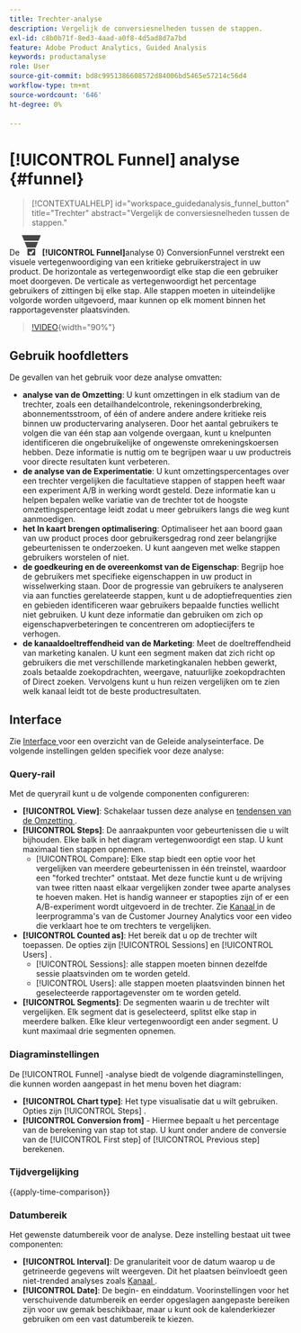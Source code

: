 ```yaml
---
title: Trechter-analyse
description: Vergelijk de conversiesnelheden tussen de stappen.
exl-id: c8b0b71f-8ed3-4aad-a0f8-4d5ad8d7a7bd
feature: Adobe Product Analytics, Guided Analysis
keywords: productanalyse
role: User
source-git-commit: bd8c9951386608572d84006bd5465e57214c56d4
workflow-type: tm+mt
source-wordcount: '646'
ht-degree: 0%

---
```


# [!UICONTROL Funnel] analyse {#funnel}

<!-- markdownlint-disable MD034 -->

>[!CONTEXTUALHELP]
>id="workspace_guidedanalysis_funnel_button"
>title="Trechter"
>abstract="Vergelijk de conversiesnelheden tussen de stappen."

<!-- markdownlint-enable MD034 -->

De ![&#128279;](/help/assets/icons/ConversionFunnel.svg)**[!UICONTROL Funnel]**&#x200B;analyse 0&rbrace; ConversionFunnel verstrekt een visuele vertegenwoordiging van een kritieke gebruikerstraject in uw product.  De horizontale as vertegenwoordigt elke stap die een gebruiker moet doorgeven. De verticale as vertegenwoordigt het percentage gebruikers of zittingen bij elke stap. Alle stappen moeten in uiteindelijke volgorde worden uitgevoerd, maar kunnen op elk moment binnen het rapportagevenster plaatsvinden.

>[!VIDEO](https://video.tv.adobe.com/v/3432444/?quality=12&learn=on&captions=dut){width="90%"}

## Gebruik hoofdletters

De gevallen van het gebruik voor deze analyse omvatten:

* **analyse van de Omzetting**: U kunt omzettingen in elk stadium van de trechter, zoals een detailhandelcontrole, rekeningsonderbreking, abonnementsstroom, of één of andere andere andere kritieke reis binnen uw productervaring analyseren. Door het aantal gebruikers te volgen die van één stap aan volgende overgaan, kunt u knelpunten identificeren die ongebruikelijke of ongewenste omrekeningskoersen hebben. Deze informatie is nuttig om te begrijpen waar u uw productreis voor directe resultaten kunt verbeteren.
* **de analyse van de Experimentatie**: U kunt omzettingspercentages over een trechter vergelijken die facultatieve stappen of stappen heeft waar een experiment A/B in werking wordt gesteld. Deze informatie kan u helpen bepalen welke variatie van de trechter tot de hoogste omzettingspercentage leidt zodat u meer gebruikers langs die weg kunt aanmoedigen.
* **het In kaart brengen optimalisering**: Optimaliseer het aan boord gaan van uw product proces door gebruikersgedrag rond zeer belangrijke gebeurtenissen te onderzoeken. U kunt aangeven met welke stappen gebruikers worstelen of niet.
* **de goedkeuring en de overeenkomst van de Eigenschap**: Begrijp hoe de gebruikers met specifieke eigenschappen in uw product in wisselwerking staan. Door de progressie van gebruikers te analyseren via aan functies gerelateerde stappen, kunt u de adoptiefrequenties zien en gebieden identificeren waar gebruikers bepaalde functies wellicht niet gebruiken. U kunt deze informatie dan gebruiken om zich op eigenschapverbeteringen te concentreren om adoptiecijfers te verhogen.
* **de kanaaldoeltreffendheid van de Marketing**: Meet de doeltreffendheid van marketing kanalen. U kunt een segment maken dat zich richt op gebruikers die met verschillende marketingkanalen hebben gewerkt, zoals betaalde zoekopdrachten, weergave, natuurlijke zoekopdrachten of Direct zoeken. Vervolgens kunt u hun reizen vergelijken om te zien welk kanaal leidt tot de beste productresultaten.

## Interface

Zie [ Interface ](../overview.md#interface) voor een overzicht van de Geleide analyseinterface. De volgende instellingen gelden specifiek voor deze analyse:

### Query-rail

Met de queryrail kunt u de volgende componenten configureren:

* **[!UICONTROL View]**: Schakelaar tussen deze analyse en [ tendensen van de Omzetting ](conversion-trends.md).
* **[!UICONTROL Steps]**: De aanraakpunten voor gebeurtenissen die u wilt bijhouden. Elke balk in het diagram vertegenwoordigt een stap. U kunt maximaal tien stappen opnemen.
   * [!UICONTROL Compare]: Elke stap biedt een optie voor het vergelijken van meerdere gebeurtenissen in één treinstel, waardoor een &quot;forked trechter&quot; ontstaat. Met deze functie kunt u de wrijving van twee ritten naast elkaar vergelijken zonder twee aparte analyses te hoeven maken. Het is handig wanneer er stapopties zijn of er een A/B-experiment wordt uitgevoerd in de trechter. Zie [ Kanaal ](https://experienceleague.adobe.com/nl/docs/customer-journey-analytics-learn/tutorials/guided-analysis/funnel) in de leerprogramma&#39;s van de Customer Journey Analytics voor een video die verklaart hoe te om trechters te vergelijken.
* **[!UICONTROL Counted as]**: Het bereik dat u op de trechter wilt toepassen. De opties zijn [!UICONTROL Sessions] en [!UICONTROL Users] .
   * [!UICONTROL Sessions]: alle stappen moeten binnen dezelfde sessie plaatsvinden om te worden geteld.
   * [!UICONTROL Users]: alle stappen moeten plaatsvinden binnen het geselecteerde rapportagevenster om te worden geteld.
* **[!UICONTROL Segments]**: De segmenten waarin u de trechter wilt vergelijken. Elk segment dat is geselecteerd, splitst elke stap in meerdere balken. Elke kleur vertegenwoordigt een ander segment. U kunt maximaal drie segmenten opnemen.

### Diagraminstellingen

De [!UICONTROL Funnel] -analyse biedt de volgende diagraminstellingen, die kunnen worden aangepast in het menu boven het diagram:

* **[!UICONTROL Chart type]**: Het type visualisatie dat u wilt gebruiken. Opties zijn [!UICONTROL Steps] .
* **[!UICONTROL Conversion from]** - Hiermee bepaalt u het percentage van de berekening van stap tot stap. U kunt onder andere de conversie van de [!UICONTROL First step] of [!UICONTROL Previous step] berekenen.

### Tijdvergelijking

{{apply-time-comparison}}



### Datumbereik

Het gewenste datumbereik voor de analyse. Deze instelling bestaat uit twee componenten:

* **[!UICONTROL Interval]**: De granulariteit voor de datum waarop u de getrineerde gegevens wilt weergeven. Dit het plaatsen beïnvloedt geen niet-trended analyses zoals [ Kanaal ](funnel.md).
* **[!UICONTROL Date]**: De begin- en einddatum. Voorinstellingen voor het verschuivende datumbereik en eerder opgeslagen aangepaste bereiken zijn voor uw gemak beschikbaar, maar u kunt ook de kalenderkiezer gebruiken om een vast datumbereik te kiezen.

<!--
## Example

See below for an example of the analysis.

![Funnel time compare](../assets/funnel-compare.png)

-->
